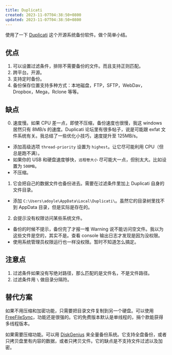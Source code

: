 ```yaml
---
title: Duplicati
created: 2023-11-07T04:38:50+0800
updated: 2023-11-07T04:38:50+0800
---
```



使用了一下 [Duplicati](https://github.com/duplicati/duplicati/) 这个开源系统备份软件。做个简单小结。

## 优点

1. 可以设置过滤条件，排除不需要备份的文件。而且支持正则匹配。
2. 跨平台。开源。
3. 支持定时备份。
4. 备份保存位置支持多种方式：本地磁盘，FTP，SFTP，WebDav，Dropbox，Mega，Rclone 等等。

## 缺点

0. 速度慢。如果 CPU 差一点，即使不压缩，备份速度也很慢，我这 windows 居然只有 8MB/s 的速度。Duplicati 论坛里有很多帖子，说是可能跟 exfat 文件系统有关。我总结了一些优化小技巧，速度提升至 125MB/s。
  - 添加高级选项 `thread-priority` 设置为 `highest`。让它尽可能利用 CPU（但总是跑不满）。
  - 如果你的 USB 和硬盘速度够快，`远程卷大小` 尽可能大一点，但别太大。比如设置为 `500MB`。
  - 不压缩。
1. 它会把自己的数据文件也备份进去。需要在过滤条件里加上 Duplicati 自身的文件目录。
  - 添加 `C:\Users\adoyle\AppData\Local\Duplicati\`。虽然它的目录树里找不到 AppData 目录，但是实际是存在的。
2. 会提示没有权限访问某些系统文件。
  - 备份的时候不提示，备份完了才报一堆 Warning 说不能访问空文件。我以为这些文件是空的，其实不是。查看 console 输出日志才发现是因为没权限。
  - 使用系统管理员权限运行也一样没权限。暂时不知道怎么搞定。

## 注意点

1. 过滤条件如果没有写绝对路径，那么匹配的是文件名，不是文件路径。
2. 过滤条件用 `\` 做目录分隔符。

## 替代方案

如果不用压缩和加密功能，只需要把目录文件复制到另一个硬盘。可以使用 [FreeFileSync](https://freefilesync.org/)，功能还是很强的。它的免费版本默认是单线程的，捐个款能获得多线程版本。

如果需要压缩功能。可以用 [DiskGenius](https://www.diskgenius.cn/) 来全量备份系统。它支持全盘备份，或者只拷贝盘里有内容的数据，或者只拷贝文件。它的缺点是不支持文件过滤以及加密。
